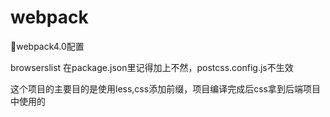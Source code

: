 # webpack
📗webpack4.0配置

browserslist 在package.json里记得加上不然，postcss.config.js不生效

这个项目的主要目的是使用less,css添加前缀，项目编译完成后css拿到后端项目中使用的